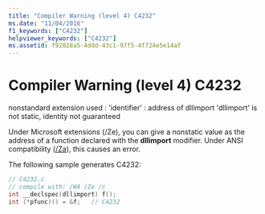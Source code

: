 ```yaml
---
title: "Compiler Warning (level 4) C4232"
ms.date: "11/04/2016"
f1_keywords: ["C4232"]
helpviewer_keywords: ["C4232"]
ms.assetid: f92028a5-4ddd-43c1-97f5-4f724e5e14af
---
```

# Compiler Warning (level 4) C4232

nonstandard extension used : 'identifier' : address of dllimport 'dllimport' is not static, identity not guaranteed

Under Microsoft extensions (/Ze), you can give a nonstatic value as the address of a function declared with the **dllimport** modifier. Under ANSI compatibility ([/Za](../../build/reference/za-ze-disable-language-extensions.md)), this causes an error.

The following sample generates C4232:

```c
// C4232.c
// compile with: /W4 /Ze /c
int __declspec(dllimport) f();
int (*pfunc)() = &f;   // C4232
```
